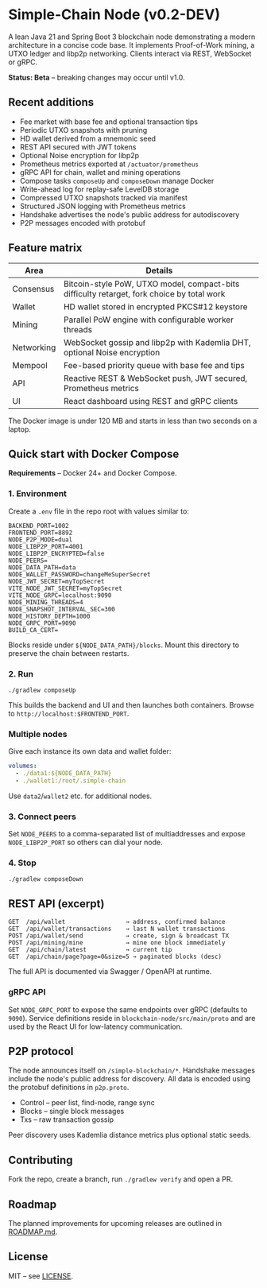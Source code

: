 # Simple-Chain Node (v0.2-DEV)

A lean Java&nbsp;21 and Spring Boot&nbsp;3 blockchain node demonstrating a modern architecture in a concise code base. It implements Proof-of-Work mining, a UTXO ledger and libp2p networking. Clients interact via REST, WebSocket or gRPC.

**Status: Beta** – breaking changes may occur until v1.0.

## Recent additions
- Fee market with base fee and optional transaction tips
- Periodic UTXO snapshots with pruning
- HD wallet derived from a mnemonic seed
- REST API secured with JWT tokens
- Optional Noise encryption for libp2p
- Prometheus metrics exported at `/actuator/prometheus`
- gRPC API for chain, wallet and mining operations
- Compose tasks `composeUp` and `composeDown` manage Docker
- Write-ahead log for replay-safe LevelDB storage
- Compressed UTXO snapshots tracked via manifest
- Structured JSON logging with Prometheus metrics
- Handshake advertises the node's public address for autodiscovery
- P2P messages encoded with protobuf

## Feature matrix

| Area | Details |
|------|---------|
| Consensus | Bitcoin-style PoW, UTXO model, compact-bits difficulty retarget, fork choice by total work |
| Wallet | HD wallet stored in encrypted PKCS#12 keystore |
| Mining | Parallel PoW engine with configurable worker threads |
| Networking | WebSocket gossip and libp2p with Kademlia DHT, optional Noise encryption |
| Mempool | Fee-based priority queue with base fee and tips |
| API | Reactive REST & WebSocket push, JWT secured, Prometheus metrics |
| UI | React dashboard using REST and gRPC clients |

The Docker image is under 120&nbsp;MB and starts in less than two seconds on a laptop.

## Quick start with Docker Compose

**Requirements** – Docker&nbsp;24+ and Docker Compose.

### 1. Environment

Create a `.env` file in the repo root with values similar to:

```
BACKEND_PORT=1002
FRONTEND_PORT=8892
NODE_P2P_MODE=dual
NODE_LIBP2P_PORT=4001
NODE_LIBP2P_ENCRYPTED=false
NODE_PEERS=
NODE_DATA_PATH=data
NODE_WALLET_PASSWORD=changeMeSuperSecret
NODE_JWT_SECRET=myTopSecret
VITE_NODE_JWT_SECRET=myTopSecret
VITE_NODE_GRPC=localhost:9090
NODE_MINING_THREADS=4
NODE_SNAPSHOT_INTERVAL_SEC=300
NODE_HISTORY_DEPTH=1000
NODE_GRPC_PORT=9090
BUILD_CA_CERT=
```

Blocks reside under `${NODE_DATA_PATH}/blocks`. Mount this directory to preserve the chain between restarts.

### 2. Run

```
./gradlew composeUp
```

This builds the backend and UI and then launches both containers. Browse to `http://localhost:$FRONTEND_PORT`.

### Multiple nodes

Give each instance its own data and wallet folder:

```yaml
volumes:
  - ./data1:${NODE_DATA_PATH}
  - ./wallet1:/root/.simple-chain
```

Use `data2`/`wallet2` etc. for additional nodes.

### 3. Connect peers

Set `NODE_PEERS` to a comma-separated list of multiaddresses and expose `NODE_LIBP2P_PORT` so others can dial your node.

### 4. Stop

```
./gradlew composeDown
```

## REST API (excerpt)

```
GET  /api/wallet                 → address, confirmed balance
GET  /api/wallet/transactions    → last N wallet transactions
POST /api/wallet/send            → create, sign & broadcast TX
POST /api/mining/mine            → mine one block immediately
GET  /api/chain/latest           → current tip
GET  /api/chain/page?page=0&size=5 → paginated blocks (desc)
```

The full API is documented via Swagger / OpenAPI at runtime.

### gRPC API

Set `NODE_GRPC_PORT` to expose the same endpoints over gRPC (defaults to `9090`). Service definitions reside in `blockchain-node/src/main/proto` and are used by the React UI for low-latency communication.

## P2P protocol

The node announces itself on `/simple-blockchain/*`. Handshake messages include the node's public address for discovery. All data is encoded using the protobuf definitions in `p2p.proto`.

- Control – peer list, find-node, range sync
- Blocks  – single block messages
- Txs     – raw transaction gossip

Peer discovery uses Kademlia distance metrics plus optional static seeds.

## Contributing

Fork the repo, create a branch, run `./gradlew verify` and open a PR.

## Roadmap

The planned improvements for upcoming releases are outlined in
[ROADMAP.md](ROADMAP.md).

## License

MIT – see [LICENSE](LICENSE).
